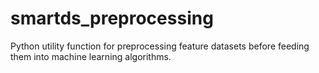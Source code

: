 # smartds_preprocessing
Python utility function for preprocessing feature datasets before feeding them into machine learning algorithms.
